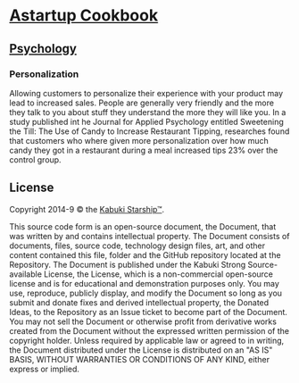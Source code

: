 # [Astartup Cookbook](../readme.md)

## [Psychology](./readme.md)

### Personalization

Allowing customers to personalize their experience with your product may lead to increased sales. People are generally very friendly and the more they talk to you about stuff they understand the more they will like you. In a study published int he Journal for Applied Psychology entitled Sweetening the Till: The Use of Candy to Increase Restaurant Tipping, researches found that customers who where given more personalization over how much candy they got in a restaurant during a meal increased tips 23% over the control group.

## License

Copyright 2014-9 © the [Kabuki Starship™](https://kabukistarship.com).

This source code form is an open-source document, the Document, that was written by and contains intellectual property. The Document consists of documents, files, source code, technology design files, art, and other content contained this file, folder and the GitHub repository located at the Repository. The Document is published under the Kabuki Strong Source-available License, the License, which is a non-commercial open-source license and is for educational and demonstration purposes only. You may use, reproduce, publicly display, and modify the Document so long as you submit and donate fixes and derived intellectual property, the Donated Ideas, to the Repository as an Issue ticket to become part of the Document. You may not sell the Document or otherwise profit from derivative works created from the Document without the expressed written permission of the copyright holder. Unless required by applicable law or agreed to in writing, the Document distributed under the License is distributed on an "AS IS" BASIS, WITHOUT WARRANTIES OR CONDITIONS OF ANY KIND, either express or implied.
